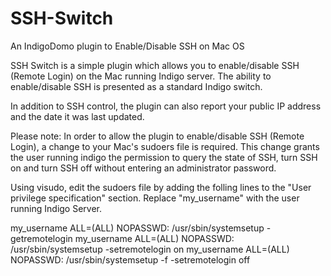 # SSH-Switch
An IndigoDomo plugin to Enable/Disable SSH on Mac OS 

SSH Switch is a simple plugin which allows you to enable/disable SSH (Remote Login) on the Mac running Indigo server. The ability to enable/disable SSH is presented as a standard Indigo switch.

In addition to SSH control, the plugin can also report your public IP address and the date it was last updated.

Please note: In order to allow the plugin to enable/disable SSH (Remote Login), a change to your Mac's sudoers file is required. This change grants the user running indigo the permission to query the state of SSH, turn SSH on and turn SSH off without entering an administrator password. 

Using visudo, edit the sudoers file by adding the folling lines to the "User privilege specification" section. Replace "my_username" with the user running Indigo Server.

my_username    ALL=(ALL) NOPASSWD: /usr/sbin/systemsetup -getremotelogin
my_username    ALL=(ALL) NOPASSWD: /usr/sbin/systemsetup -setremotelogin on
my_username    ALL=(ALL) NOPASSWD: /usr/sbin/systemsetup -f -setremotelogin off
